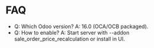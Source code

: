 # FAQ

- Q: Which Odoo version? A: 16.0 (OCA/OCB packaged).
- Q: How to enable? A: Start server with --addon sale_order_price_recalculation or install in UI.

